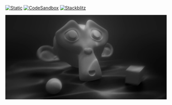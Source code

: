 [![Static](https://img.shields.io/badge/demo-%23646CFF.svg?logo=html5&logoColor=white)](https://pmndrs.github.io/examples/video-cookies)
[![CodeSandbox](https://img.shields.io/badge/codesandbox-040404?logo=codesandbox&logoColor=DBDBDB)](https://codesandbox.io/s/github/pmndrs/examples/tree/main/demos/video-cookies)
[![Stackblitz](https://img.shields.io/badge/stackblitz-fff?logo=Stackblitz&logoColor=1389FD)](https://stackblitz.com/github/pmndrs/examples/tree/main/demos/video-cookies)

![](thumbnail.webp)
